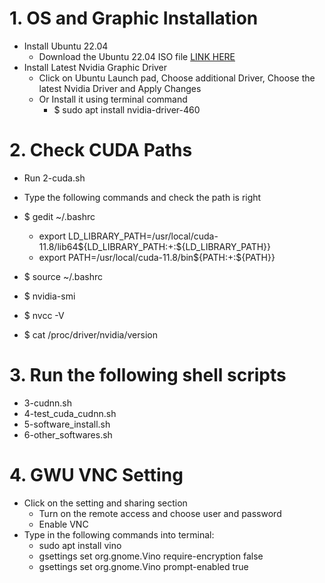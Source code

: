 # 1. OS  and Graphic Installation 
- Install Ubuntu 22.04
  - Download the Ubuntu 22.04 ISO file [LINK HERE](https://ubuntu.com/download/desktop)
- Install Latest Nvidia Graphic Driver
  - Click on Ubuntu Launch pad, Choose additional Driver, Choose the latest Nvidia Driver and Apply Changes
  - Or Install it using terminal command
    - $ sudo apt install nvidia-driver-460

   
# 2. Check CUDA Paths
- Run 2-cuda.sh
- Type the following commands and check the path is right
- $ gedit ~/.bashrc
  - export LD_LIBRARY_PATH=/usr/local/cuda-11.8/lib64${LD_LIBRARY_PATH:+:${LD_LIBRARY_PATH}}
  - export PATH=/usr/local/cuda-11.8/bin${PATH:+:${PATH}}  
	
- $ source ~/.bashrc
- $ nvidia-smi
- $ nvcc -V
- $ cat /proc/driver/nvidia/version
# 3. Run the following shell scripts
- 3-cudnn.sh
- 4-test_cuda_cudnn.sh
- 5-software_install.sh
- 6-other_softwares.sh

# 4. GWU VNC Setting
- Click on the setting and sharing section
  - Turn on the remote access and choose user and password
  - Enable VNC
- Type in the following commands into terminal: 
  - sudo apt install vino
  - gsettings set org.gnome.Vino require-encryption false
  - gsettings set org.gnome.Vino prompt-enabled true